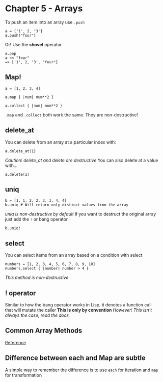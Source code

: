 # Chapter 5 - Arrays
To push an item into an array use `.push`
```
a = ['1', 2, '3']
a.push("four")
```
Or! Use the **shovel** operator
```
a.pop
a << "four"
=> ['1', 2, '3', "four"]
```
## Map!
```
a = [1, 2, 3, 4]

a.map { |num| num**2 }

a.collect { |num| num**2 }

```
`.map` and `.collect` both work the same. They are non-destructive!

## delete_at
You can delete from an array at a particular index with:
```
a.delete_at(1)
```
*Caution! delete_at and delete are destructive*
You can also delete at a value with...
```
a.delete(1)
```
## uniq
```
b = [1, 1, 2, 2, 3, 3, 4, 4]
b.uniq # Will return only distinct values from the array
```
*uniq is non-destructive by default*
if you want to destruct the original array just add the `!` or bang operator
```
b.uniq!
```

## select
You can select items from an array based on a condition with select
```
numbers = [1, 2, 3, 4, 5, 6, 7, 8, 9, 10]
numbers.select { |number| number > 4 }
```
*This method is non-destructive*
## ! operator
Similar to how the bang operator works in Lisp, it denotes a function call that will mutate the caller **This is only by convention**
*However! This isn't always the case, read the docs*
## Common Array Methods
[Reference]('launchschool.com/books/ruby/read/arrays#commonarraymethods')
## Difference between each and Map are subtle
A simple way to remember the difference is to use `each` for iteration and `map` for transformation



